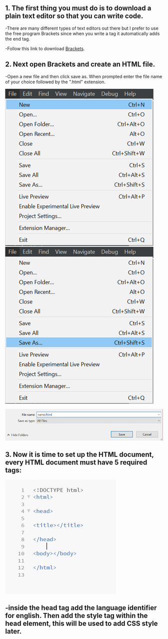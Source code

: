 ## 1. The first thing you must do is to download a plain text editor so that you can write code.

-There are many different types of text editors out there but I prefer to use the free program Brackets since when you write a tag it automatically adds the end tag.

-Follow this link to download [Brackets](http://brackets.io/).

## 2. Next open Brackets and create an HTML file.
-Open a new file and then click save as. When prompted enter the file name of your choice followed by the ".html" extension.

![new](new.png)    ![saveas](saveas.png)

![name](name.png)

## 3. Now it is time to set up the HTML document, every HTML document must have 5 required tags:

![tags](tags.PNG)

-inside the head tag add the language identifier for english. Then add the style tag within the head element, this will be used to add CSS style later.
-
<head lang="en">
<style></style>
<head>



